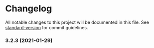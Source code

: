 # Changelog

All notable changes to this project will be documented in this file. See [standard-version](https://github.com/conventional-changelog/standard-version) for commit guidelines.

### 3.2.3 (2021-01-29)
